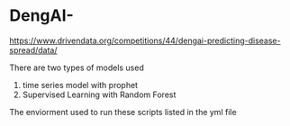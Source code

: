 # DengAI-
https://www.drivendata.org/competitions/44/dengai-predicting-disease-spread/data/

There are two types of models used

1. time series model with prophet 
2. Supervised Learning with Random Forest 

The enviorment used to run these scripts listed in the yml file

